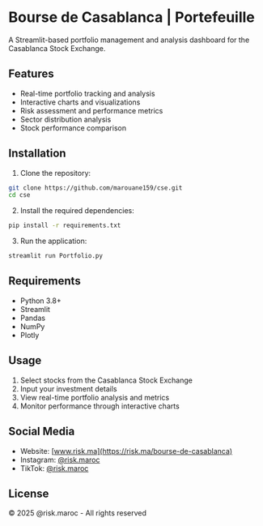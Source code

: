 # Bourse de Casablanca | Portefeuille

A Streamlit-based portfolio management and analysis dashboard for the Casablanca Stock Exchange.

## Features

- Real-time portfolio tracking and analysis
- Interactive charts and visualizations
- Risk assessment and performance metrics
- Sector distribution analysis
- Stock performance comparison

## Installation

1. Clone the repository:
```bash
git clone https://github.com/marouane159/cse.git
cd cse
```

2. Install the required dependencies:
```bash
pip install -r requirements.txt
```

3. Run the application:
```bash
streamlit run Portfolio.py
```

## Requirements

- Python 3.8+
- Streamlit
- Pandas
- NumPy
- Plotly

## Usage

1. Select stocks from the Casablanca Stock Exchange
2. Input your investment details
3. View real-time portfolio analysis and metrics
4. Monitor performance through interactive charts

## Social Media

- Website: [www.risk.ma](https://risk.ma/bourse-de-casablanca)
- Instagram: [@risk.maroc](https://instagram.com/risk.maroc)
- TikTok: [@risk.maroc](https://tiktok.com/@risk.maroc)

## License

© 2025 @risk.maroc - All rights reserved 

